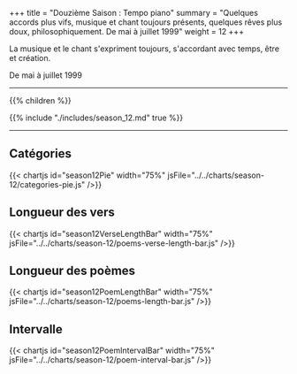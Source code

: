 +++
title = "Douzième Saison : Tempo piano"
summary = "Quelques accords plus vifs, musique et chant toujours présents, quelques rêves plus doux, philosophiquement. De mai à juillet 1999"
weight = 12
+++

La musique et le chant s'expriment toujours, s'accordant avec temps, être et création.

De mai à juillet 1999

---
{{% children  %}}

{{% include "./includes/season_12.md" true %}}

---
## Catégories
{{< chartjs id="season12Pie" width="75%" jsFile="../../charts/season-12/categories-pie.js" />}}
## Longueur des vers
{{< chartjs id="season12VerseLengthBar" width="75%" jsFile="../../charts/season-12/poems-verse-length-bar.js" />}}
## Longueur des poèmes
{{< chartjs id="season12PoemLengthBar" width="75%" jsFile="../../charts/season-12/poems-length-bar.js" />}}
## Intervalle
{{< chartjs id="season12PoemIntervalBar" width="75%" jsFile="../../charts/season-12/poem-interval-bar.js" />}}
